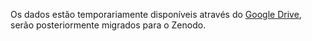 Os dados estão temporariamente disponíveis através do [Google Drive](https://drive.google.com/drive/folders/1crzS5kcnp1s55m0YM-5YTPjLcGGRmemH?usp=sharing), serão posteriormente migrados para o Zenodo.
